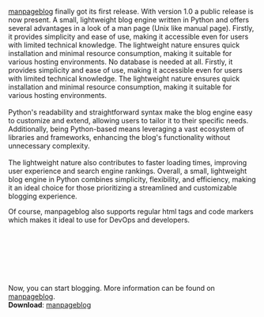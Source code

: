 <!-- title: manpageblog released in version 1.0 -->
<!-- meta_description: Initial release of manpageblog 1.0. A simple and static blog generator in manpage design written in Python. -->
<!-- image_url: https://gyptazy.ch/wp-content/webpc-passthru.php?src=https://gyptazy.ch/wp-content/uploads/2023/11/ansible-semaphore-gyptazy.jpg&nocache=1 -->

<a href="https://github.com/gyptazy/manpageblog">manpageblog</a> finally got its first release. With version
1.0 a public release is now present. A small, lightweight blog engine written in Python and offers several advantages
in a look of a man page (Unix like manual page). Firstly, it provides simplicity and ease of use, making it accessible even for users with limited technical knowledge. The lightweight nature ensures quick installation and minimal resource consumption, making it suitable for various hosting environments. No database is needed at all.
Firstly, it provides simplicity and ease of use, making it accessible even for users with limited technical knowledge.
The lightweight nature ensures quick installation and minimal resource consumption, making it suitable for various hosting environments.
<br><br>
Python's readability and straightforward syntax make the blog engine easy to customize and extend, allowing users
to tailor it to their specific needs. Additionally, being Python-based means leveraging a vast ecosystem of libraries
and frameworks, enhancing the blog's functionality without unnecessary complexity.
<br><br>
The lightweight nature also contributes to faster loading times, improving user experience and search engine rankings.
Overall, a small, lightweight blog engine in Python combines simplicity, flexibility, and efficiency, making it an
ideal choice for those prioritizing a streamlined and customizable blogging experience.

Of course, manpageblog also supports regular html tags and code markers which makes it ideal to use for DevOps and developers.
<br><br>

<code>
    <!-- title: manpageblog released in version 1.0 -->
    <!-- meta_description: Initial release of manpageblog 1.0. A simple and static blog generator in manpage design written in Python. -->
</code>

<br><br>
Now, you can start blogging. More information can be found on <a href="https://github.com/gyptazy/manpageblog">manpageblog</a>.<br>
<b>Download</b>: <a href="https://github.com/gyptazy/manpageblog">manpageblog</a>
